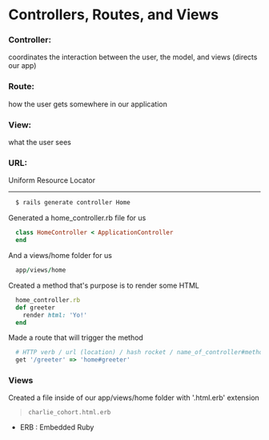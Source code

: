 # Controllers, Routes, and Views

### Controller:
 coordinates the interaction between the user, the model, and views (directs our app)

### Route:
 how the user gets somewhere in our application

### View:
 what the user sees

### URL:
 Uniform Resource Locator

 --------------------------------

```bash
  $ rails generate controller Home
```
Generated a home_controller.rb file for us
```ruby
  class HomeController < ApplicationController
  end
```
And a views/home folder for us
```ruby
  app/views/home
```

Created a method that's purpose is to render some HTML
```ruby
  home_controller.rb
  def greeter
    render html: 'Yo!'
  end
```

Made a route that will trigger the method
```ruby
  # HTTP verb / url (location) / hash rocket / name_of_controller#method
  get '/greeter' => 'home#greeter'
```
### Views
Created a file inside of our app/views/home folder with '.html.erb' extension
> `charlie_cohort.html.erb`


 - ERB : Embedded Ruby
